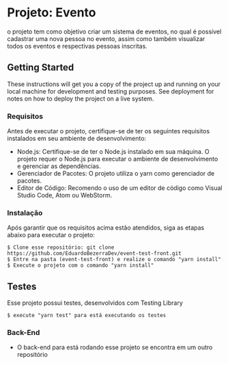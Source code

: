# Projeto: Evento

o projeto tem como objetivo criar um sistema de eventos, no qual é possível cadastrar uma nova pessoa no evento, assim como também visualizar todos os eventos e respectivas pessoas inscritas.

## Getting Started

These instructions will get you a copy of the project up and running on your local machine for development and testing purposes. See deployment for notes on how to deploy the project on a live system.

### Requisitos

Antes de executar o projeto, certifique-se de ter os seguintes requisitos instalados em seu ambiente de desenvolvimento:

* Node.js: Certifique-se de ter o Node.js instalado em sua máquina. O projeto requer o Node.js para executar o ambiente de desenvolvimento e gerenciar as dependências.
* Gerenciador de Pacotes: O projeto utiliza o yarn como gerenciador de pacotes. 
* Editor de Código: Recomendo o uso de um editor de código como Visual Studio Code, Atom ou WebStorm.

### Instalação

Após garantir que os requisitos acima estão atendidos, siga as etapas abaixo para executar o projeto:

```
$ Clone esse repositório: git clone https://github.com/EduardoBezerraDev/event-test-front.git
$ Entre na pasta (event-test-front) e realize o comando "yarn install"
$ Execute o projeto com o comando "yarn install"
```

## Testes

Esse projeto possui testes, desenvolvidos com Testing Library

```
$ execute "yarn test" para está executando os testes
```

### Back-End

* O back-end para está rodando esse projeto se encontra em um outro repositório
